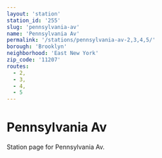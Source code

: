 ```yaml
---
layout: 'station'
station_id: '255'
slug: 'pennsylvania-av'
name: 'Pennsylvania Av'
permalink: '/stations/pennsylvania-av-2,3,4,5/'
borough: 'Brooklyn'
neighborhood: 'East New York'
zip_code: '11207'
routes:
  - 2,
  - 3,
  - 4,
  - 5
---
```

# Pennsylvania Av

Station page for Pennsylvania Av.
